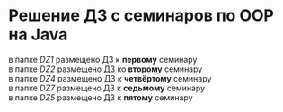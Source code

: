 # Решение ДЗ с семинаров по OOP на Java  
в папке *DZ1* размещено ДЗ к **первому** семинару  
в папке *DZ2* размещено ДЗ ко **второму** семинару  
в папке *DZ4* размещено ДЗ к **четвёртому** семинару  
в папке *DZ7* размещено ДЗ к **седьмому** семинару  
в папке *DZ5* размещено ДЗ к **пятому** семинару  
